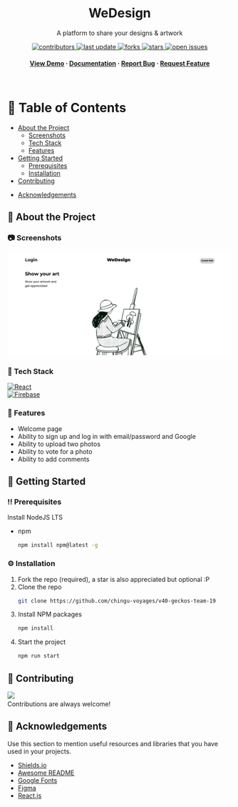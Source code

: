 
<div align="center">

  <!-- <img src="assets/logo.png" alt="logo" width="200" height="auto" /> -->
  <h1>WeDesign</h1>
  
  <p>
    A platform to share your designs & artwork
  </p>
  
  
<!-- Badges -->
<p>
  <a href="https://github.com/chingu-voyages/v40-geckos-team-19/graphs/contributors">
    <img src="https://img.shields.io/github/contributors/chingu-voyages/v40-geckos-team-19" alt="contributors" />
  </a>
  <a href="">
    <img src="https://img.shields.io/github/last-commit/chingu-voyages/v40-geckos-team-19" alt="last update" />
  </a>
  <a href="https://github.com/chingu-voyages/v40-geckos-team-19/network/members">
    <img src="https://img.shields.io/github/forks/chingu-voyages/v40-geckos-team-19" alt="forks" />
  </a>
  <a href="https://github.com/chingu-voyages/v40-geckos-team-19/stargazers">
    <img src="https://img.shields.io/github/stars/chingu-voyages/v40-geckos-team-19" alt="stars" />
  </a>
  <a href="https://github.com/chingu-voyages/v40-geckos-team-19/issues/">
    <img src="https://img.shields.io/github/issues/chingu-voyages/v40-geckos-team-19" alt="open issues" />
  </a>
</p>
   
<h4>
    <a href="https://v40-geckos-team-19.vercel.app/">View Demo</a>
  <span> · </span>
    <a href="https://github.com/chingu-voyages/v40-geckos-team-19">Documentation</a>
  <span> · </span>
    <a href="https://github.com/chingu-voyages/v40-geckos-team-19/issues/">Report Bug</a>
  <span> · </span>
    <a href="https://github.com/chingu-voyages/v40-geckos-team-19/issues/">Request Feature</a>
  </h4>
</div>

<br />

<!-- Table of Contents -->
# :notebook_with_decorative_cover: Table of Contents

- [About the Project](#star2-about-the-project)
  * [Screenshots](#camera-screenshots)
  * [Tech Stack](#space_invader-tech-stack)
  * [Features](#dart-features)
- [Getting Started](#toolbox-getting-started)
  * [Prerequisites](#bangbang-prerequisites)
  * [Installation](#gear-installation)
- [Contributing](#wave-contributing)
<!-- - [FAQ](#grey_question-faq)
- [License](#warning-license)
- [Contact](#handshake-contact) -->
- [Acknowledgements](#gem-acknowledgements)

  

<!-- About the Project -->
## :star2: About the Project


<!-- Screenshots -->
### :camera: Screenshots

<div align="center"> 
  <img src='./public/screenshot-landing.png' alt="screenshot" />
</div>


<!-- TechStack -->
### :space_invader: Tech Stack

[![React][React.js]][React-url]
<br />
[![Firebase][Firebase]][Firebase-url]

<!-- Features -->
### :dart: Features

- Welcome page
- Ability to sign up and log in with email/password and Google
- Ability to upload two photos
- Ability to vote for a photo
- Ability to add comments

<!-- Getting Started -->
## 	:toolbox: Getting Started

<!-- Prerequisites -->
### :bangbang: Prerequisites

Install NodeJS LTS

* npm
  ```sh
  npm install npm@latest -g
  ```

<!-- Installation -->
### :gear: Installation

1. Fork the repo (required), a star is also appreciated but optional :P
2. Clone the repo
   ```sh
   git clone https://github.com/chingu-voyages/v40-geckos-team-19
   ```
3. Install NPM packages
   ```sh
   npm install
   ```
4. Start the project
   ```sh
   npm run start
   ```

<!-- Contributing -->
## :wave: Contributing

<a href="https://github.com/chingu-voyages/v40-geckos-team-19/graphs/contributors">
  <img src="https://contrib.rocks/image?repo=chingu-voyages/v40-geckos-team-19" />
</a>
<br />
Contributions are always welcome!


<!-- FAQ -->
<!-- ## :grey_question: FAQ

- Question 1

  + Answer 1

- Question 2

  + Answer 2 -->


<!-- License -->
<!-- ## :warning: License

Distributed under the no License. See LICENSE.txt for more information. -->


<!-- Acknowledgments -->
## :gem: Acknowledgements

Use this section to mention useful resources and libraries that you have used in your projects.

 - [Shields.io](https://shields.io/)
 - [Awesome README](https://github.com/matiassingers/awesome-readme)
 - [Google Fonts](https://fonts.google.com/)
 - [Figma](https://www.figma.com/)
 - [React.js](https://reactjs.org/)

<!-- MARKDOWN LINKS & IMAGES -->

[React.js]: https://img.shields.io/badge/React-20232A?style=for-the-badge&logo=react&logoColor=61DAFB
[React-url]: https://reactjs.org/
[Firebase]: https://img.shields.io/badge/Firebase-039BE5?style=for-the-badge&logo=Firebase&logoColor=white
[Firebase-url]: https://firebase.google.com/docs

